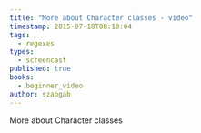 ```yaml
---
title: "More about Character classes - video"
timestamp: 2015-07-18T08:10:04
tags:
  - regexes
types:
  - screencast
published: true
books:
  - beginner_video
author: szabgab
---
```



More about Character classes


<slidecast file="beginner-perl/more-about-character-classes" youtube="u9DygoOR4tA" />
